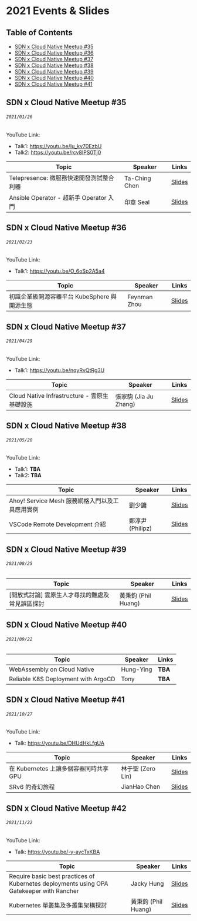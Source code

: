 # 2021 Events & Slides

## Table of Contents
- [SDN x Cloud Native Meetup #35](#sdn-x-cloud-native-meetup-35)
- [SDN x Cloud Native Meetup #36](#sdn-x-cloud-native-meetup-36)
- [SDN x Cloud Native Meetup #37](#sdn-x-cloud-native-meetup-37)
- [SDN x Cloud Native Meetup #38](#sdn-x-cloud-native-meetup-38)
- [SDN x Cloud Native Meetup #39](#sdn-x-cloud-native-meetup-39)
- [SDN x Cloud Native Meetup #40](#sdn-x-cloud-native-meetup-40)
- [SDN x Cloud Native Meetup #41](#sdn-x-cloud-native-meetup-41)

## SDN x Cloud Native Meetup #35
###### `2021/01/26`

YouTube Link:
  - Talk1: https://youtu.be/Iu_kv70EzbU
  - Talk2: https://youtu.be/rcv8IPS0Tj0

| Topic       | Speaker        | Links |
|-------------|----------------|--------------|
| Telepresence: 微服務快速開發測試整合利器 | Ta-Ching Chen | [Slides](https://docsend.com/view/h3zr885eiuqj94wi) |
| Ansible Operator - 超新手 Operator 入門 | 印章 Seal | [Slides](https://slides.com/rockwyc992/ansible-operator-20210126) |

## SDN x Cloud Native Meetup #36
###### `2021/02/23`

YouTube Link:
- Talk1: https://youtu.be/O_6oSp2A5a4

| Topic       | Speaker        | Links |
|-------------|----------------|--------------|
| 初識企業級開源容器平台 KubeSphere 與開源生態 | Feynman Zhou | [Slides](https://docs.google.com/presentation/d/1CcUAi1QC9ERxdE8E2Z34ZmOGcLuM7cvTmm6xmkujY18/mobilepresent?slide=id.gbfae4e8c29_2_26) |

## SDN x Cloud Native Meetup #37
###### `2021/04/29`

YouTube Link:
- Talk1: https://youtu.be/nqyRvQtRg3U

| Topic       | Speaker        | Links |
|-------------|----------------|--------------|
| Cloud Native Infrastructure - 雲原生基礎設施 | 張家駒 (Jia Ju Zhang) | [Slides](https://speakerdeck.com/hazel910159/yun-yuan-sheng-ji-chu-she-shi) |

## SDN x Cloud Native Meetup #38
###### `2021/05/20`

YouTube Link:
- Talk1: **TBA**
- Talk2: **TBA**

| Topic       | Speaker        | Links |
|-------------|----------------|--------------|
| Ahoy! Service Mesh 服務網格入門以及工具應用實例 | 劉少鏞 | [Slides](https://docs.google.com/presentation/d/1qyixmBQUNRq6VTSjC71mskAuWcrwYhU1/edit?usp=sharing&ouid=111559362429854764500&rtpof=true&sd=true) |
| VSCode Remote Development 介紹 | 鄭淳尹(Philipz) | [Slides](https://drive.google.com/file/d/1ZNADIUAZB-ZAkG2eEwq8M1Iax_uyB-4D/view?usp=sharing) |

## SDN x Cloud Native Meetup #39
###### `2021/08/25`

| Topic       | Speaker        | Links |
|-------------|----------------|--------------|
| [開放式討論] 雲原生人才尋找的難處及常見誤區探討 | 黃秉鈞 (Phil Huang) | [Slides](https://speakerdeck.com/pichuang/20210824-yun-yuan-sheng-ren-cai-xun-zhao-de-nan-chu-ji-chang-jian-wu-qu-tan-tao) |


## SDN x Cloud Native Meetup #40
###### `2021/09/22`

| Topic       | Speaker        | Links |
|-------------|----------------|--------------|
| WebAssembly on Cloud Native | Hung-Ying | **TBA** |
| Reliable K8S Deployment with ArgoCD | Tony | **TBA** |


## SDN x Cloud Native Meetup #41
###### `2021/10/27`

YouTube Link:
- Talk: https://youtu.be/DHUdHkLfgUA

| Topic       | Speaker        | Links |
|-------------|----------------|--------------|
| 在 Kubernetes 上讓多個容器同時共享 GPU | 林于聖 (Zero Lin) | [Slides](https://drive.google.com/file/d/1JIAbaezW1Rx1DXmjRIaO9f46ZrpVjOcR/view?usp=sharing) |
| SRv6 的奇幻旅程 | JianHao Chen | [Slides](https://drive.google.com/file/d/1zXr0D0pDmFl50cuhp1jS1qfdZjJbn5vM/view?usp=sharing) |


## SDN x Cloud Native Meetup #42
###### `2021/11/22`

YouTube Link:
- Talk: https://youtu.be/-y-aycTxKBA

| Topic       | Speaker        | Links |
|-------------|----------------|--------------|
| Require basic best practices of Kubernetes deployments using OPA Gatekeeper with Rancher | Jacky Hung | [Slides](https://docs.google.com/presentation/d/1BgqrnabVTrKaZ3kfOiNdgSC2LLOFgHmjmJmDPKL7LfY/edit?usp=sharing) |
| Kubernetes 單叢集及多叢集架構探討 | 黃秉鈞 (Phil Huang) | [Slides](https://docs.google.com/presentation/d/1GBInjH45Vremz4_463T3Z5VK9CC_atpYSI-4yAY8QuE/edit?usp=sharing) |
